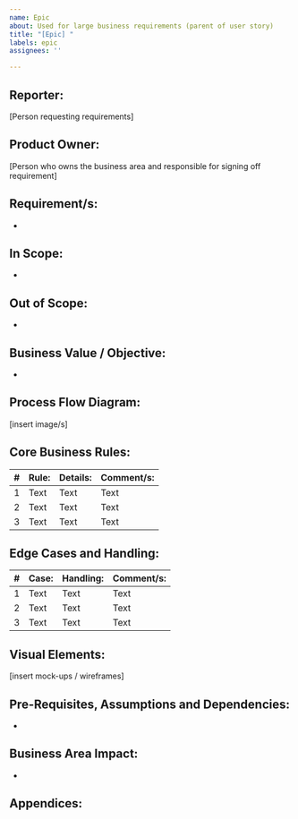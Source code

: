 ```yaml
---
name: Epic
about: Used for large business requirements (parent of user story)
title: "[Epic] "
labels: epic
assignees: ''

---
```


## Reporter:  
[Person requesting requirements]

## Product Owner:
[Person who owns the business area and responsible for signing off requirement]

## Requirement/s:
- 

## In Scope:
- 

## Out of Scope:
- 

## Business Value / Objective:
- 

## Process Flow Diagram:
[insert image/s]

## Core Business Rules:	
| # | Rule: | Details: | Comment/s: |
| ----------- | ----------- | ----------- | ----------- |
| 1 | Text | Text | Text |
| 2 | Text | Text | Text |
| 3 | Text | Text | Text |

## Edge Cases and Handling:
| # | Case: | Handling: | Comment/s: |
| ----------- | ----------- | ----------- | ----------- |
| 1 | Text | Text | Text |
| 2 | Text | Text | Text |
| 3 | Text | Text | Text |

## Visual Elements:
[insert mock-ups / wireframes]

## Pre-Requisites, Assumptions and Dependencies:
- 

## Business Area Impact:
- 

## Appendices:
